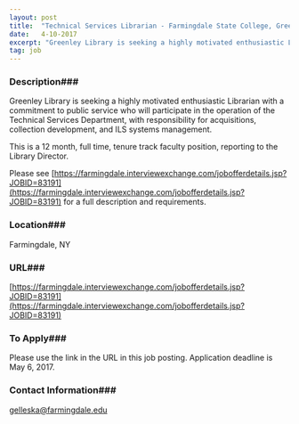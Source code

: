 ```yaml
---
layout: post
title:  "Technical Services Librarian - Farmingdale State College, Greenley Library"
date:   4-10-2017
excerpt: "Greenley Library is seeking a highly motivated enthusiastic Librarian with a commitment to public service who will participate in the operation of the Technical Services Department, with responsibility for acquisitions, collection development, and ILS systems management. This is a 12 month, full time, tenure track faculty position, reporting to the..."
tag: job
---
```


### Description###

Greenley Library is seeking a highly motivated enthusiastic Librarian with a commitment to public service who will participate in the operation of the Technical Services Department, with responsibility for acquisitions, collection development, and ILS systems management.

This is a 12 month, full time, tenure track faculty position, reporting to the Library Director.  

Please see [https://farmingdale.interviewexchange.com/jobofferdetails.jsp?JOBID=83191](https://farmingdale.interviewexchange.com/jobofferdetails.jsp?JOBID=83191) for a full description and requirements. 








### Location###

Farmingdale, NY


### URL###

[https://farmingdale.interviewexchange.com/jobofferdetails.jsp?JOBID=83191](https://farmingdale.interviewexchange.com/jobofferdetails.jsp?JOBID=83191)

### To Apply###

Please use the link in the URL in this job posting. Application deadline is May 6, 2017. 




### Contact Information###

gelleska@farmingdale.edu

